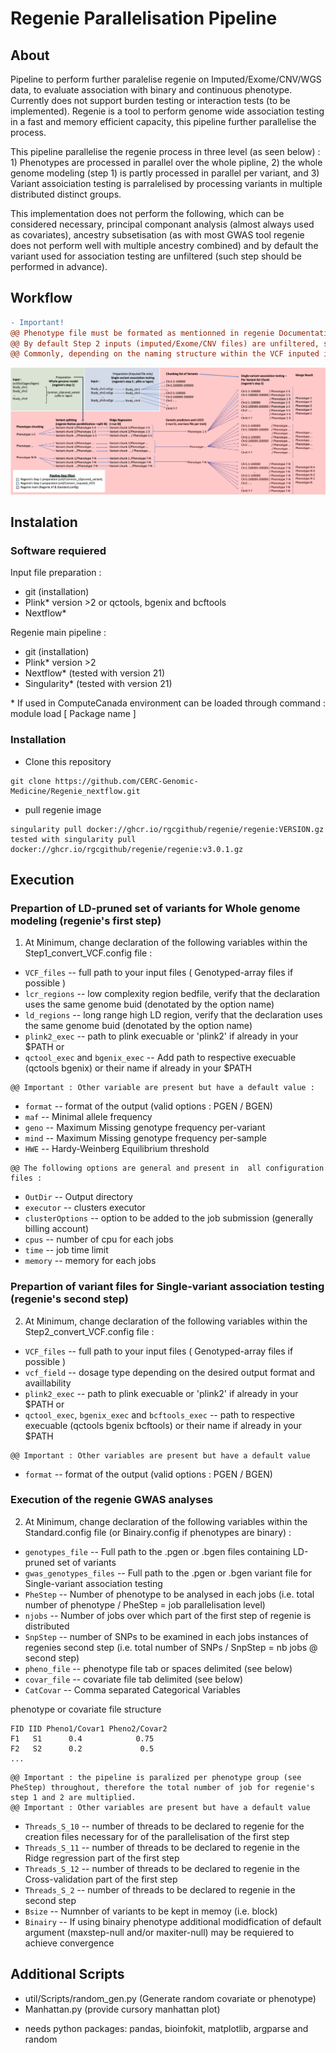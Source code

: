 # Regenie Parallelisation Pipeline

## About

Pipeline to perform further paralelise regenie on Imputed/Exome/CNV/WGS data, to evaluate association with binary and continuous phenotype. Currently does not support burden testing or interaction tests (to be implemented). Regenie is a tool to perform genome wide association testing in a fast and memory efficient capacity, this pipeline further parallelise the process. 

This pipeline parallelise the regenie process in three level (as seen below) : 1) Phenotypes are processed in parallel over the whole pipline, 2) the whole genome modeling (step 1) is partly processed in parallel per variant, and 3) Variant assoiciation testing is parralelised by processing variants in multiple distributed distinct groups.
 
This implementation does not perform the following, which can be considered necessary, principal componant analysis (almost always used as covariates), ancestry subsetisation (as with most GWAS tool regenie does not perform well with multiple ancestry combined) and by default the variant used for association testing are unfiltered (such step should be performed in advance).

## Workflow

```diff
- Important!
@@ Phenotype file must be formated as mentionned in regenie Documentation see below for example @@
@@ By default Step 2 inputs (imputed/Exome/CNV files) are unfiltered, such step should be taken before this pipeline @@
@@ Commonly, depending on the naming structure within the VCF inputed in the step 2 file preparation the sample naming might differ from the phenotype/covariate file, consider using the '-double-id/--const-fid/--id-delim' plink2 option to @@
```

![workflow diagram](workflow.png)


## Instalation 

### Software requiered
Input file preparation :

- git (installation)
- Plink* version >2 or qctools, bgenix and bcftools
- Nextflow*

Regenie main pipeline :

- git (installation)
- Plink* version >2
- Nextflow* (tested with version 21)
- Singularity* (tested with version 21)

\* If used in ComputeCanada environment can be loaded through command : module load [ Package name ]

### Installation

- Clone this repository
```
git clone https://github.com/CERC-Genomic-Medicine/Regenie_nextflow.git 
```
- pull regenie image
```
singularity pull docker://ghcr.io/rgcgithub/regenie/regenie:VERSION.gz    
tested with singularity pull docker://ghcr.io/rgcgithub/regenie/regenie:v3.0.1.gz  
```
## Execution

### Prepartion of LD-pruned set of variants for Whole genome modeling (regenie's first step)

1) At Minimum, change declaration of the following variables within the Step1_convert_VCF.config file : 

* `VCF_files` -- full path to your input files ( Genotyped-array files if possible )
* `lcr_regions` -- low complexity region bedfile, verify that the declaration uses the same genome buid (denotated by the option name)
* `ld_regions` -- long range high LD region, verify that the declaration uses the same genome buid (denotated by the option name)
* `plink2_exec` -- path to plink execuable or 'plink2' if already in your $PATH
or
* `qctool_exec` and  `bgenix_exec` -- Add path to respective execuable (qctools bgenix) or their name if already in your $PATH

```
@@ Important : Other variable are present but have a default value :
```

* `format` -- format of the output (valid options : PGEN / BGEN)
* `maf` -- Minimal allele frequency
* `geno` -- Maximum Missing genotype frequency per-variant
* `mind` -- Maximum Missing genotype frequency per-sample
* `HWE` -- Hardy-Weinberg Equilibrium threshold

```
@@ The following options are general and present in  all configuration files :
```

* `OutDir` -- Output directory
* `executor` -- clusters executor
* `clusterOptions` -- option to be added to the job submission (generally billing account)
* `cpus` -- number of cpu for each jobs
* `time` -- job time limit
* `memory` -- memory for each jobs


### Prepartion of variant files for Single-variant association testing (regenie's second step)

2) At Minimum, change declaration of the following variables within the Step2_convert_VCF.config file : 

* `VCF_files` -- full path to your input files ( Genotyped-array files if possible )
* `vcf_field` --  dosage type depending on the desired output format and availlability
* `plink2_exec` -- path to plink execuable or 'plink2' if already in your $PATH
or
* `qctool_exec`,  `bgenix_exec` and `bcftools_exec` -- path to respective execuable (qctools bgenix bcftools) or their name if already in your $PATH

```
@@ Important : Other variables are present but have a default value
```

* `format` -- format of the output (valid options : PGEN / BGEN)

### Execution of the regenie GWAS analyses

2) At Minimum, change declaration of the following variables within the Standard.config file (or Binairy.config if phenotypes are binary) : 

* `genotypes_file` -- Full path to the .pgen or .bgen files containing LD-pruned set of variants
* `gwas_genotypes_files` -- Full path to the .pgen or .bgen variant file for Single-variant association testing 
* `PheStep` -- Number of phenotype to be analysed in each jobs (i.e. total number of phenotype / PheStep = job parallelisation level)
* `njobs` -- Number of jobs over which part of the first step of regenie is distributed
* `SnpStep` --  number of SNPs to be examined in each jobs instances of regenies second step (i.e. total number of SNPs / SnpStep = nb jobs @ second step)
* `pheno_file` -- phenotype file tab or spaces delimited (see below)
* `covar_file` -- covariate file tab delimited (see below)
* `CatCovar` -- Comma separated Categorical Variables

phenotype or covariate file structure

```
FID IID Pheno1/Covar1 Pheno2/Covar2  
F1   S1      0.4            0.75
F2   S2      0.2             0.5
...
```

```
@@ Important : the pipeline is paralized per phenotype group (see PheStep) throughout, therefore the total number of job for regenie's step 1 and 2 are multiplied.
@@ Important : Other variables are present but have a default value
```

* `Threads_S_10` -- number of threads to be declared to regenie for the creation files necessary for of the parallelisation of the first step
* `Threads_S_11` -- number of threads to be declared to regenie in the Ridge regression part of the first step
* `Threads_S_12` -- number of threads to be declared to regenie in the Cross-validation part of the first step
* `Threads_S_2` -- number of threads to be declared to regenie in the second step
* `Bsize` -- Numnber of variants to be kept in memoy (i.e. block)
* `Binairy` -- If using binairy phenotype additional modidfication of default argument (maxstep-null and/or maxiter-null) may be requiered to achieve convergence 

## Additional Scripts 
- util/Scripts/random_gen.py (Generate random covariate or phenotype)
- Manhattan.py (provide cursory manhattan plot)
* needs python packages: pandas, bioinfokit, matplotlib, argparse and random
